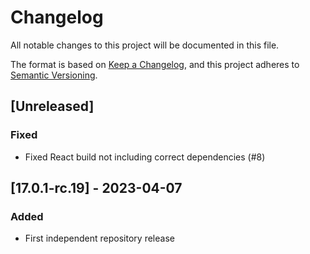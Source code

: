 # Changelog

All notable changes to this project will be documented in this file.

The format is based on [Keep a Changelog](https://keepachangelog.com/en/1.0.0/),
and this project adheres to [Semantic Versioning](https://semver.org/spec/v2.0.0.html).

## [Unreleased]

### Fixed

- Fixed React build not including correct dependencies (#8)

## [17.0.1-rc.19] - 2023-04-07

### Added

- First independent repository release
